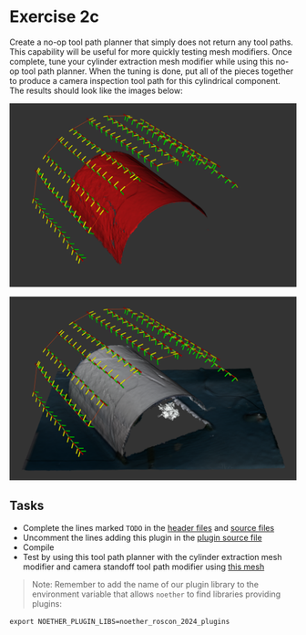 # Exercise 2c

Create a no-op tool path planner that simply does not return any tool paths.
This capability will be useful for more quickly testing mesh modifiers.
Once complete, tune your cylinder extraction mesh modifier while using this no-op tool path planner.
When the tuning is done, put all of the pieces together to produce a camera inspection tool path for this cylindrical component.
The results should look like the images below:

![Initial](exercise_2c_1.png)

![Final](exercise_2c_2.png)

## Tasks
- Complete the lines marked `TODO` in the [header files](../include/noether_roscon_2024/exercise_2c) and [source files](../src/exercise_2c)
- Uncomment the lines adding this plugin in the [plugin source file](../src/plugins.cpp)
- Compile
- Test by using this tool path planner with the cylinder extraction mesh modifier and camera standoff tool path modifier using [this mesh](../meshes/cylinder.ply)

> Note: Remember to add the name of our plugin library to the environment variable that allows `noether` to find libraries providing plugins:
```
export NOETHER_PLUGIN_LIBS=noether_roscon_2024_plugins
```
